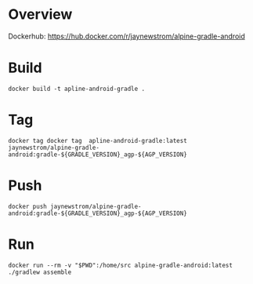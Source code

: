 Overview
========

Dockerhub: https://hub.docker.com/r/jaynewstrom/alpine-gradle-android

Build
=====
`docker build -t apline-android-gradle .`

Tag
===
`docker tag docker tag  apline-android-gradle:latest jaynewstrom/alpine-gradle-android:gradle-${GRADLE_VERSION}_agp-${AGP_VERSION}`

Push
====
`docker push jaynewstrom/alpine-gradle-android:gradle-${GRADLE_VERSION}_agp-${AGP_VERSION}`

Run
===
`docker run --rm -v "$PWD":/home/src alpine-gradle-android:latest ./gradlew assemble`
